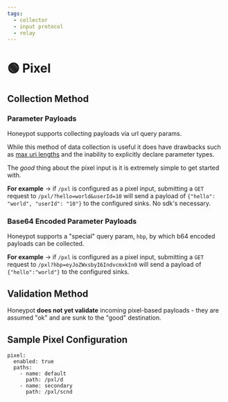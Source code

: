```yaml
---
tags:
  - collector
  - input protocol
  - relay
---
```


# 🟢 Pixel


## Collection Method

### Parameter Payloads

Honeypot supports collecting payloads via url query params.

While this method of data collection is useful it does have drawbacks such as [max uri lengths](https://stackoverflow.com/questions/812925/what-is-the-maximum-possible-length-of-a-query-string) and the inability to explicitly declare parameter types.

The *good* thing about the pixel input is it is extremely simple to get started with.

**For example** -> if `/pxl` is configured as a pixel input, submitting a `GET` request to `/pxl/?hello=world&userId=10` will send a payload of `{"hello": "world", "userId": "10"}` to the configured sinks. No sdk's necessary.

### Base64 Encoded Parameter Payloads

Honeypot supports a "special" query param, `hbp`, by which b64 encoded payloads can be collected.

**For example** -> if `/pxl` is configured as a pixel input, submitting a `GET` request to `/pxl?hbp=eyJoZWxsbyI6IndvcmxkIn0` will send a payload of `{"hello":"world"}` to the configured sinks.


## Validation Method

Honeypot **does not yet validate** incoming pixel-based payloads - they are assumed "ok" and are sunk to the "good" destination.


## Sample Pixel Configuration

```
pixel:
  enabled: true
  paths:
    - name: default
      path: /pxl/d
    - name: secondary
      path: /pxl/scnd
```
